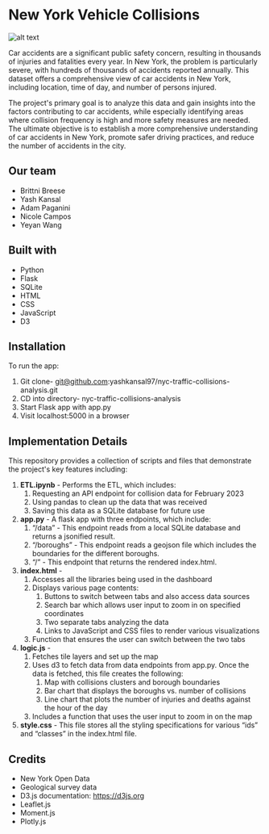 # New York Vehicle Collisions

![alt text](https://github.com/yashkansal97/nyc-traffic-collisions-analysis/blob/main/images/shutterstockRF_1564421236.avif)

Car accidents are a significant public safety concern, resulting in thousands of injuries and fatalities every year. In New York, the problem is particularly severe, with hundreds of thousands of accidents reported annually. This dataset offers a comprehensive view of car accidents in New York, including location, time of day, and number of persons injured.

The project's primary goal is to analyze this data and gain insights into the factors contributing to car accidents, while especially identifying areas where collision frequency is high and more safety measures are needed. The ultimate objective is to establish a more comprehensive understanding of car accidents in New York, promote safer driving practices, and reduce the number of accidents in the city.

## Our team
- Brittni Breese
- Yash Kansal
- Adam Paganini
- Nicole Campos
- Yeyan Wang

## Built with
- Python
- Flask
- SQLite
- HTML
- CSS
- JavaScript
- D3

## Installation
To run the app:
1. Git clone- git@github.com:yashkansal97/nyc-traffic-collisions-analysis.git
2. CD into directory- nyc-traffic-collisions-analysis
3. Start Flask app with app.py
4. Visit localhost:5000 in a browser


## Implementation Details
This repository provides a collection of scripts and files that demonstrate the project's key features including:

1. **ETL.ipynb** - Performs the ETL, which includes:
    1. Requesting an API endpoint for collision data for February 2023
    2. Using pandas to clean up the data that was received
    3. Saving this data as a SQLite database for future use
2. **app.py** - A flask app with three endpoints, which include:
    1. “/data” - This endpoint reads from a local SQLite database and returns a jsonified result.
    2. “/boroughs” - This endpoint reads a geojson file which includes the boundaries for the different boroughs.
    3. “/” - This endpoint that returns the rendered index.html.
3. **index.html** - 
    1. Accesses all the libraries being used in the dashboard
    2. Displays various page contents:
        1. Buttons to switch between tabs and also access data sources
        2. Search bar which allows user input to zoom in on specified coordinates
        3. Two separate tabs analyzing the data
        4. Links to JavaScript and CSS files to render various visualizations
    3. Function that ensures the user can switch between the two tabs
4. **logic.js** - 
    1. Fetches tile layers and set up the map
    2. Uses d3 to fetch data from data endpoints from app.py. Once the data is fetched, this file creates the following:
        1. Map with collisions clusters and borough boundaries
        2. Bar chart that displays the boroughs vs. number of collisions
        3. Line chart that plots the number of injuries and deaths against the hour of the day
    3. Includes a function that uses the user input to zoom in on the map
5. **style.css** - This file stores all the styling specifications for various “ids” and “classes” in the index.html file.

## Credits
- New York Open Data 
- Geological survey data
- D3.js documentation: https://d3js.org
- Leaflet.js
- Moment.js
- Plotly.js
